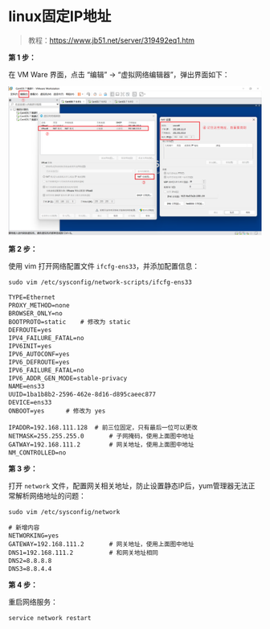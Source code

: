 # linux固定IP地址

>教程：https://www.jb51.net/server/319492eq1.htm



**第 1 步：**

在 VM Ware 界面，点击 “编辑” -> “虚拟网络编辑器”，弹出界面如下：

![image-20240806222508288](./assets/固定IP地址.png)



**第 2 步：**

使用 vim 打开网络配置文件 `ifcfg-ens33`，并添加配置信息：

```shell
sudo vim /etc/sysconfig/network-scripts/ifcfg-ens33
```

```shell {4,15,17-20}
TYPE=Ethernet
PROXY_METHOD=none
BROWSER_ONLY=no
BOOTPROTO=static	# 修改为 static
DEFROUTE=yes
IPV4_FAILURE_FATAL=no
IPV6INIT=yes
IPV6_AUTOCONF=yes
IPV6_DEFROUTE=yes
IPV6_FAILURE_FATAL=no
IPV6_ADDR_GEN_MODE=stable-privacy
NAME=ens33
UUID=1ba1b8b2-2596-462e-8d16-d895caeec877
DEVICE=ens33
ONBOOT=yes		# 修改为 yes

IPADDR=192.168.111.128	# 前三位固定，只有最后一位可以更改
NETMASK=255.255.255.0		# 子网掩码，使用上面图中地址
GATWAY=192.168.111.2		# 网关地址，使用上面图中地址
NM_CONTROLLED=no
```



**第 3 步：**

打开 `network` 文件，配置网关相关地址，防止设置静态IP后，yum管理器无法正常解析网络地址的问题：

```shell
sudo vim /etc/sysconfig/network
```

```shell
# 新增内容
NETWORKING=yes
GATEWAY=192.168.111.2		# 网关地址，使用上面图中地址
DNS1=192.168.111.2			# 和网关地址相同
DNS2=8.8.8.8
DNS3=8.8.4.4
```



**第 4 步：**

重启网络服务：

```shell
service network restart
```